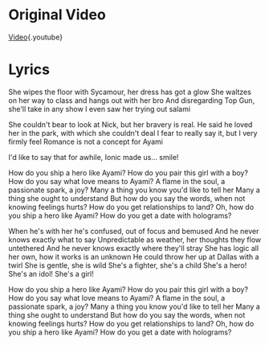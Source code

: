 <!-- TITLE: Ayami Lyrics -->
<!-- SUBTITLE: A quick summary of Ayami Lyrics -->

# Original Video
[Video](https://www.youtube.com/watch?v=OKZF0oG1E14){.youtube}
# Lyrics
She wipes the floor with Sycamour, her dress has got a glow
She waltzes on her way to class and hangs out with her bro
And disregarding Top Gun, she'll take in any show
I even saw her trying out salami 

She couldn't bear to look at Nick, but her bravery is real.
He said he loved her in the park, with which she couldn't deal
I fear to really say it, but I very firmly feel
Romance is not a concept for Ayami

I'd like to say that for awhile,
Ionic made us… smile!

How do you ship a hero like Ayami?
How do you pair this girl with a boy?
How do you say what love means to Ayami?
A flame in the soul, a passionate spark, a joy?
Many a thing you know you'd like to tell her
Many a thing she ought to understand
But how do you say the words, when not knowing feelings hurts?
How do you get relationships to land?
Oh, how do you ship a hero like Ayami?
How do you get a date with holograms?

When he's with her he's confused, out of focus and bemused
And he never knows exactly what to say
Unpredictable as weather, her thoughts they flow untethered
And he never knows exactly where they'll stray
She has logic all her own, how it works is an unknown
He could throw her up at Dallas with a twirl
She is gentle, she is wild
She's a fighter, she's a child
She's a hero! She's an idol! She's a girl!

How do you ship a hero like Ayami?
How do you pair this girl with a boy?
How do you say what love means to Ayami?
A flame in the soul, a passionate spark, a joy?
Many a thing you know you'd like to tell her
Many a thing she ought to understand
But how do you say the words, when not knowing feelings hurts?
How do you get relationships to land?
Oh, how do you ship a hero like Ayami?
How do you get a date with holograms?
